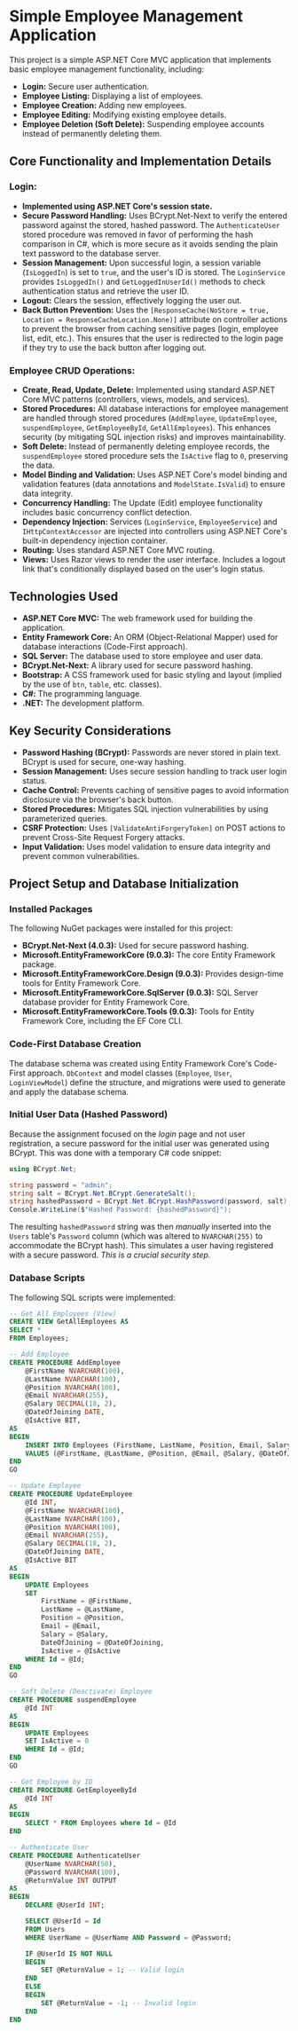 
# Simple Employee Management Application

This project is a simple ASP.NET Core MVC application that implements basic employee management functionality, including:

*   **Login:** Secure user authentication.
*   **Employee Listing:** Displaying a list of employees.
*   **Employee Creation:** Adding new employees.
*   **Employee Editing:** Modifying existing employee details.
*   **Employee Deletion (Soft Delete):** Suspending employee accounts instead of permanently deleting them.

## Core Functionality and Implementation Details

### Login:
- **Implemented using ASP.NET Core's session state.**
- **Secure Password Handling:** Uses BCrypt.Net-Next to verify the entered password against the stored, hashed password. The `AuthenticateUser` stored procedure was removed in favor of performing the hash comparison in C#, which is more secure as it avoids sending the plain text password to the database server.
- **Session Management:** Upon successful login, a session variable (`IsLoggedIn`) is set to `true`, and the user's ID is stored. The `LoginService` provides `IsLoggedIn()` and `GetLoggedInUserId()` methods to check authentication status and retrieve the user ID.
- **Logout:** Clears the session, effectively logging the user out.
- **Back Button Prevention:** Uses the `[ResponseCache(NoStore = true, Location = ResponseCacheLocation.None)]` attribute on controller actions to prevent the browser from caching sensitive pages (login, employee list, edit, etc.). This ensures that the user is redirected to the login page if they try to use the back button after logging out.

### Employee CRUD Operations:
- **Create, Read, Update, Delete:** Implemented using standard ASP.NET Core MVC patterns (controllers, views, models, and services).
- **Stored Procedures:** All database interactions for employee management are handled through stored procedures (`AddEmployee`, `UpdateEmployee`, `suspendEmployee`, `GetEmployeeById`, `GetAllEmployees`). This enhances security (by mitigating SQL injection risks) and improves maintainability.
- **Soft Delete:** Instead of permanently deleting employee records, the `suspendEmployee` stored procedure sets the `IsActive` flag to `0`, preserving the data.
- **Model Binding and Validation:** Uses ASP.NET Core's model binding and validation features (data annotations and `ModelState.IsValid`) to ensure data integrity.
- **Concurrency Handling:** The Update (Edit) employee functionality includes basic concurrency conflict detection.
- **Dependency Injection:** Services (`LoginService`, `EmployeeService`) and `IHttpContextAccessor` are injected into controllers using ASP.NET Core's built-in dependency injection container.
- **Routing:** Uses standard ASP.NET Core MVC routing.
- **Views:** Uses Razor views to render the user interface. Includes a logout link that's conditionally displayed based on the user's login status.

## Technologies Used

*   **ASP.NET Core MVC:**  The web framework used for building the application.
*   **Entity Framework Core:**  An ORM (Object-Relational Mapper) used for database interactions (Code-First approach).
*   **SQL Server:** The database used to store employee and user data.
*   **BCrypt.Net-Next:** A library used for secure password hashing.
*   **Bootstrap:**  A CSS framework used for basic styling and layout (implied by the use of `btn`, `table`, etc. classes).
*   **C#:** The programming language.
*  **.NET:** The development platform.

## Key Security Considerations

*   **Password Hashing (BCrypt):** Passwords are never stored in plain text. BCrypt is used for secure, one-way hashing.
*   **Session Management:** Uses secure session handling to track user login status.
*   **Cache Control:** Prevents caching of sensitive pages to avoid information disclosure via the browser's back button.
*   **Stored Procedures:** Mitigates SQL injection vulnerabilities by using parameterized queries.
*   **CSRF Protection:** Uses `[ValidateAntiForgeryToken]` on POST actions to prevent Cross-Site Request Forgery attacks.
*   **Input Validation:** Uses model validation to ensure data integrity and prevent common vulnerabilities.

## Project Setup and Database Initialization

### Installed Packages

The following NuGet packages were installed for this project:

* **BCrypt.Net-Next (4.0.3):** Used for secure password hashing.
* **Microsoft.EntityFrameworkCore (9.0.3):** The core Entity Framework package.
* **Microsoft.EntityFrameworkCore.Design (9.0.3):** Provides design-time tools for Entity Framework Core.
* **Microsoft.EntityFrameworkCore.SqlServer (9.0.3):** SQL Server database provider for Entity Framework Core.
* **Microsoft.EntityFrameworkCore.Tools (9.0.3):** Tools for Entity Framework Core, including the EF Core CLI.

### Code-First Database Creation

The database schema was created using Entity Framework Core's Code-First approach. `DbContext` and model classes (`Employee`, `User`, `LoginViewModel`) define the structure, and migrations were used to generate and apply the database schema.

### Initial User Data (Hashed Password)

Because the assignment focused on the *login* page and not user registration, a secure password for the initial user was generated using BCrypt. This was done with a temporary C# code snippet:
```csharp
using BCrypt.Net;

string password = "admin"; 
string salt = BCrypt.Net.BCrypt.GenerateSalt();
string hashedPassword = BCrypt.Net.BCrypt.HashPassword(password, salt);
Console.WriteLine($"Hashed Password: {hashedPassword}");
```
The resulting `hashedPassword` string was then *manually* inserted into the `Users` table's `Password` column (which was altered to `NVARCHAR(255)` to accommodate the BCrypt hash). This simulates a user having registered with a secure password. *This is a crucial security step.*

### Database Scripts

The following SQL scripts were implemented:

```sql
-- Get All Employees (View)
CREATE VIEW GetAllEmployees AS
SELECT *
FROM Employees;

-- Add Employee
CREATE PROCEDURE AddEmployee
    @FirstName NVARCHAR(100),
    @LastName NVARCHAR(100),
    @Position NVARCHAR(100),
    @Email NVARCHAR(255),
    @Salary DECIMAL(18, 2),
    @DateOfJoining DATE,
    @IsActive BIT,
AS
BEGIN
    INSERT INTO Employees (FirstName, LastName, Position, Email, Salary, DateOfJoining, IsActive)
    VALUES (@FirstName, @LastName, @Position, @Email, @Salary, @DateOfJoining, @IsActive);
END
GO

-- Update Employee
CREATE PROCEDURE UpdateEmployee
    @Id INT,
    @FirstName NVARCHAR(100),
    @LastName NVARCHAR(100),
    @Position NVARCHAR(100),
    @Email NVARCHAR(255),
    @Salary DECIMAL(18, 2),
    @DateOfJoining DATE,
    @IsActive BIT
AS
BEGIN
    UPDATE Employees
    SET
        FirstName = @FirstName,
        LastName = @LastName,
        Position = @Position,
        Email = @Email,
        Salary = @Salary,
        DateOfJoining = @DateOfJoining,
        IsActive = @IsActive
    WHERE Id = @Id;
END
GO

-- Soft Delete (Deactivate) Employee
CREATE PROCEDURE suspendEmployee
    @Id INT
AS
BEGIN
    UPDATE Employees
    SET IsActive = 0
    WHERE Id = @Id;
END
GO

-- Get Employee by ID
CREATE PROCEDURE GetEmployeeById
    @Id INT
AS
BEGIN
    SELECT * FROM Employees where Id = @Id
END

-- Authenticate User
CREATE PROCEDURE AuthenticateUser
    @UserName NVARCHAR(50),
    @Password NVARCHAR(100),
    @ReturnValue INT OUTPUT
AS
BEGIN
    DECLARE @UserId INT;

    SELECT @UserId = Id
    FROM Users
    WHERE UserName = @UserName AND Password = @Password;

    IF @UserId IS NOT NULL
    BEGIN
        SET @ReturnValue = 1; -- Valid login
    END
    ELSE
    BEGIN
        SET @ReturnValue = -1; -- Invalid login
    END
END
```
